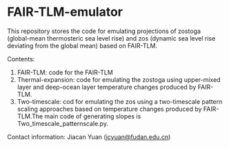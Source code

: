 # FAIR-TLM-emulator
This repository stores the code for emulating projections of zostoga (global-mean thermosteric sea level rise) and zos (dynamic sea level rise deviating from the global mean) based on FAIR-TLM.

Contents:
1. FAIR-TLM: code for the FAIR-TLM
2. Thermal-expansion: code for emulating the zostoga using upper-mixed layer and deep-ocean layer temperature changes produced by FAIR-TLM.
3. Two-timescale: cod for emulating the zos using a two-timescale pattern scaling approaches based on temperature changes produced by FAIR-TLM.The main code of generating slopes is Two_timescale_patternscale.py.

Contact information: Jiacan Yuan (jcyuan@fudan.edu.cn)
